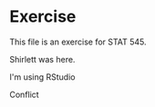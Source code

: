 # Exercise

This file is an exercise for STAT 545.

Shirlett was here.

I'm using RStudio

Conflict

